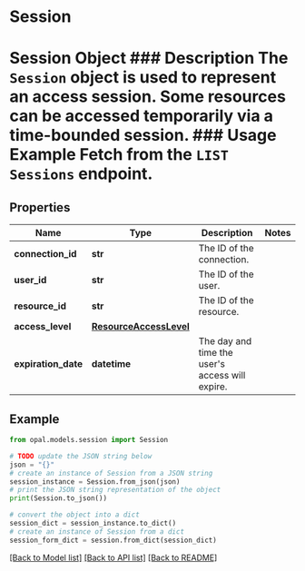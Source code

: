# Session

# Session Object ### Description The `Session` object is used to represent an access session. Some resources can be accessed temporarily via a time-bounded session.  ### Usage Example Fetch from the `LIST Sessions` endpoint.

## Properties

Name | Type | Description | Notes
------------ | ------------- | ------------- | -------------
**connection_id** | **str** | The ID of the connection. | 
**user_id** | **str** | The ID of the user. | 
**resource_id** | **str** | The ID of the resource. | 
**access_level** | [**ResourceAccessLevel**](ResourceAccessLevel.md) |  | 
**expiration_date** | **datetime** | The day and time the user&#39;s access will expire. | 

## Example

```python
from opal.models.session import Session

# TODO update the JSON string below
json = "{}"
# create an instance of Session from a JSON string
session_instance = Session.from_json(json)
# print the JSON string representation of the object
print(Session.to_json())

# convert the object into a dict
session_dict = session_instance.to_dict()
# create an instance of Session from a dict
session_form_dict = session.from_dict(session_dict)
```
[[Back to Model list]](../README.md#documentation-for-models) [[Back to API list]](../README.md#documentation-for-api-endpoints) [[Back to README]](../README.md)


